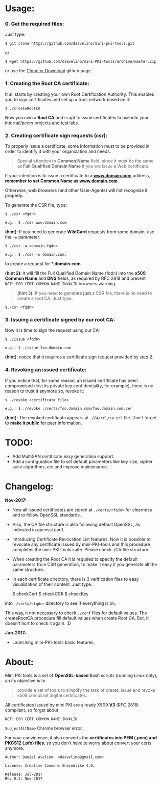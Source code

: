 # Usage:

### 0. Get the required files:

Just type:

    $ git clone https://github.com/daavelino/mini-pki-tools.git

or 

    $ wget https://github.com/daavelino/mini-PKI-tools/archive/master.zip


or use the [Clone or Download](https://github.com/daavelino/mini-PKI-tools/archive/master.zip) github page.


### 1. Creating the Root CA certificate:
It all starts by creating your own Root Certification Authority. This enables you to sign certificates and set up a trust network based on it:

    $ ./createRootCA

   Now you own a **Root CA** and is apt to issue certificates to use into your internal/peers projects and test labs.


### 2. Creating certificate sign requests (csr):

To properly issue a certificate, some information must to be provided in order to identify it with your organization and needs.

>Special attention to **Common Name** field, since it must be the same as **Full Qualified Domain Name** if you are issue a Web certificate.

If your intention is to issue a certificate to a **www.domain.com** address, **remember to set Common Name as www.domain.com**.

Otherwise, web browsers (and other User-Agents) will not recognize it properly.

To generate the CSR file, type:
 

    $ ./csr <fqdn>

    e.g.: $ ./csr www.domain.com

   **(hint)**: If you need to generate **WildCard** requests from some domain, use the ```-w``` parameter:

    $ ./csr -w <domain fqdn>

    e.g.: $ ./csr -w domain.com, 

to create a request for **\*.domain.com**.

**(hint 2)**: It will fill the Full Qualified Domain Name (fqdn) into the **x509 Common Name** and **DNS** fields, as required by RFC 2818 and prevent `NET::ERR_CERT_COMMON_NAME_INVALID` browsers warning.

>**(hint 3)**: If you need to generate **just** a CSR file, there is no need to create a root CA. Just type:

    $./csr <fqdn>



### 3. Issuing a certificate signed by our root CA:

Now it is time to sign the request using our CA:


    $ ./issue <fqdn>

    e.g.: $ ./issue foo.domain.com

   **(hint)**: notice that it requires a certificate sign request provided by step 2.


### 4. Revoking an issued certificate:

If you notice that, for some reason, an issued certificate has been compromised (lost its private key confidentiality, for example), there is no reason to trust it anymore so, revoke it:


    $ ./revoke <certificate file>

    e.g.: $ ./revoke ./certs/foo.domain.com/foo.domain.com.cer

   **(hint)**: The revoked certificate appears at ```./CA/crl/ca.crl``` file. Don't forget to **make it public** for peer information.


# TODO:

* Add MultiSAN certificate easy generation support.
* Add a configuration file to set default parameters like key size, cipher suite algorithms, etc and improve maintenance.


# Changelog:

**Nov-2017:**

* Now all issued certificates are stored at ```./certs/<fqdn>``` for clearness and to follow OpenSSL standards.

* Also, the CA file structure is also following default OpenSSL, as indicated in openssl.conf.

* Introducing Certificate Revocation List features.
Now it is possible to revocate any certificate issued by mini-PKI-tools and this procedure completes the mini-PKI-tools suite. Please check ./CA file structure.

* When creating the Root CA it is required to specify the default parameters from CSR generation, to make it easy if you generate all the same structure.

* In each certificate directory, there is 3 verification files to easy visualization of their content. Just type:


    $ checkCert
    $ checkCSR
    $ checkKey


into ```./certs/<fqdn>``` directory to see if everything is ok. 


This way, it not necessary to check ```./conf``` files for default values. The createRootCA procedure fill default values when create Root CA. But, it doesn't hurt to check it again. :D

**Jun-2017:**
* Launching mini-PKI-tools basic features.


# About:


Mini PKI tools is a set of **OpenSSL-based** Bash scripts (running Linux only), an its objective is to

>provide a set of tools to simplify the task of create, issue and revoke x509 compliant digital certificates. 

All certificates issued by mini PKI are already X509 **V3** (RFC 2818) compliant, so forget about

`NET::ERR_CERT_COMMON_NAME_INVALID`

```SubjectAltName``` Chrome browser error.


For your convinience, it also converts the **certificates into PEM (.pem) and PKCS12 (.pfx) files**, so you don't have to worry about convert your certs anymore.


```
Author: Daniel Avelino  <daavelino@gmail.com>

License: Creative Commons ShareAlike 4.0.

Release: Jul-2017
Rev 0.2: Nov-2017
```
<br><br>
